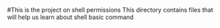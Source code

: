 #This is the project on shell permissions
This directory contains files that will help us learn about shell basic command
